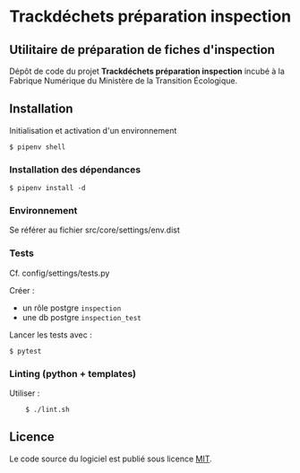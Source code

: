 # Trackdéchets préparation inspection

## Utilitaire de préparation de fiches d'inspection

Dépôt de code du projet **Trackdéchets préparation inspection** incubé à la Fabrique Numérique du Ministère de la
Transition Écologique.

## Installation

Initialisation et activation d'un environnement

```
$ pipenv shell
```

### Installation des dépendances

```
$ pipenv install -d
```

### Environnement

Se référer au fichier src/core/settings/env.dist

### Tests

Cf. config/settings/tests.py

Créer :
- un rôle postgre `inspection`
- une db postgre `inspection_test`

Lancer les tests avec :

```
$ pytest
```


### Linting (python + templates)

Utiliser :

```
    $ ./lint.sh
```

## Licence

Le code source du logiciel est publié sous licence [MIT](https://fr.wikipedia.org/wiki/Licence_MIT).
